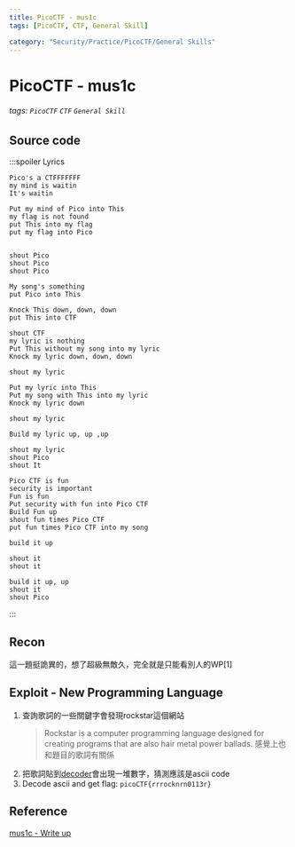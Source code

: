```yaml
---
title: PicoCTF - mus1c
tags: [PicoCTF, CTF, General Skill]

category: "Security/Practice/PicoCTF/General Skills"
---
```


# PicoCTF - mus1c
###### tags: `PicoCTF` `CTF` `General Skill`

## Source code
:::spoiler Lyrics
```
Pico's a CTFFFFFFF
my mind is waitin
It's waitin

Put my mind of Pico into This
my flag is not found
put This into my flag
put my flag into Pico


shout Pico
shout Pico
shout Pico

My song's something
put Pico into This

Knock This down, down, down
put This into CTF

shout CTF
my lyric is nothing
Put This without my song into my lyric
Knock my lyric down, down, down

shout my lyric

Put my lyric into This
Put my song with This into my lyric
Knock my lyric down

shout my lyric

Build my lyric up, up ,up

shout my lyric
shout Pico
shout It

Pico CTF is fun
security is important
Fun is fun
Put security with fun into Pico CTF
Build Fun up
shout fun times Pico CTF
put fun times Pico CTF into my song

build it up

shout it
shout it

build it up, up
shout it
shout Pico
```
:::

## Recon
這一題挺詭異的，想了超級無敵久，完全就是只能看別人的WP[1]

## Exploit - New Programming Language
1. 查詢歌詞的一些關鍵字會發現rockstar這個網站
    > Rockstar is a computer programming language designed for creating programs that are also hair metal power ballads.
    感覺上也和題目的歌詞有關係
2. 把歌詞貼到[decoder](https://codewithrockstar.com/online)會出現一堆數字，猜測應該是ascii code
3. Decode ascii and get flag: `picoCTF{rrrocknrn0113r}`

## Reference
[mus1c - Write up](https://github.com/Dvd848/CTFs/blob/master/2019_picoCTF/mus1c.md)